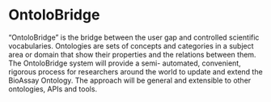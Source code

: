 # OntoloBridge

 “OntoloBridge” is the bridge between the user gap and controlled scientific vocabularies.
 Ontologies are sets of concepts and categories in a subject area or domain that show their 
 properties and the relations between them. The OntoloBridge system will provide a semi-
 automated, convenient, rigorous process for researchers around the world to update and 
 extend the BioAssay Ontology. The approach will be general and extensible to other ontologies, APIs and tools.
